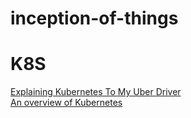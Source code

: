 # inception-of-things
# K8S
  [Explaining Kubernetes To My Uber Driver](https://dev.to/therubberduckiee/explaining-kubernetes-to-my-uber-driver-4f60)<br>
  [An overview of Kubernetes](https://kubernetes.io/docs/concepts/overview/)
